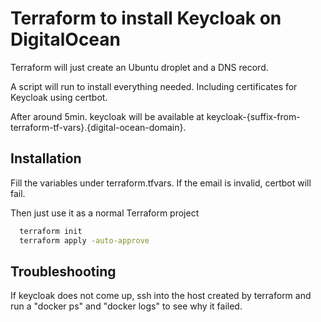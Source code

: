 # Terraform to install Keycloak on DigitalOcean

Terraform will just create an Ubuntu droplet and a DNS record. 

A script will run to install everything needed. Including certificates for Keycloak using certbot. 

After around 5min. keycloak will be available at keycloak-{suffix-from-terraform-tf-vars}.{digital-ocean-domain}.

## Installation

Fill the variables under terraform.tfvars. If the email is invalid, certbot will fail.

Then just use it as a normal Terraform project
```bash
  terraform init
  terraform apply -auto-approve
```
## Troubleshooting

If keycloak does not come up, ssh into the host created by terraform and run a "docker ps" and "docker logs" to see why it failed. 
